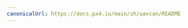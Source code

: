 ```yaml
---
canonicalUrl: https://docs.px4.io/main/zh/uavcan/README
---
```


<Redirect to="../can/" />

<!-- Everything deleted below here - redirects to /can/ -->

